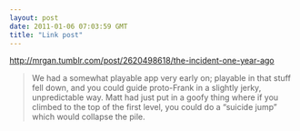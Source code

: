 ```yaml
---
layout: post
date: 2011-01-06 07:03:59 GMT
title: "Link post"
---
```

<http://mrgan.tumblr.com/post/2620498618/the-incident-one-year-ago>

> We had a somewhat playable app very early on; playable in that stuff fell down, and you could guide proto-Frank in a slightly jerky, unpredictable way. Matt had just put in a goofy thing where if you climbed to the top of the first level, you could do a “suicide jump” which would collapse the pile.